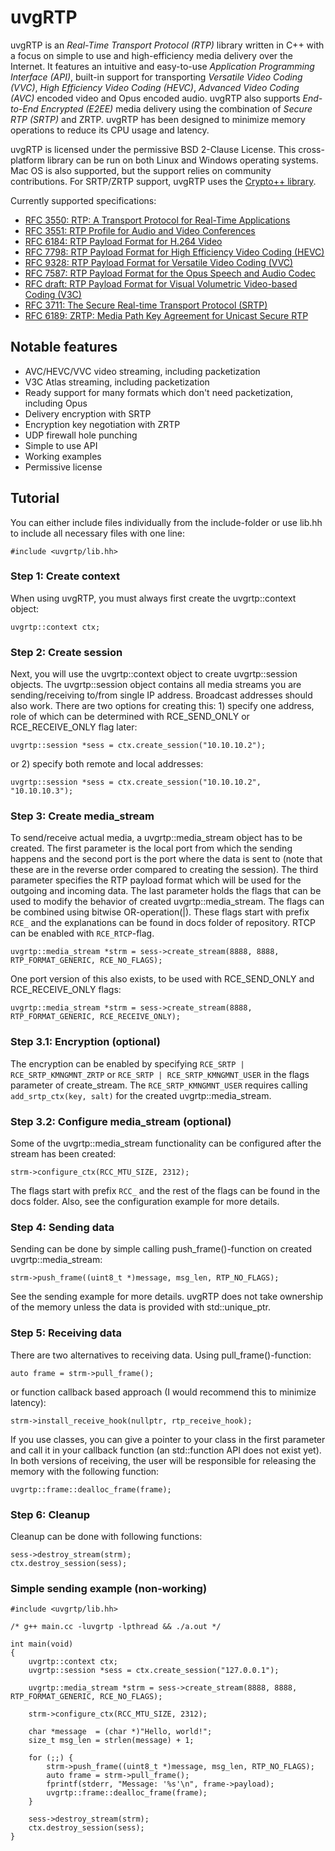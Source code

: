 # uvgRTP

uvgRTP is an *Real-Time Transport Protocol (RTP)* library written in C++ with a focus on simple to use and high-efficiency media delivery over the Internet. It features an intuitive and easy-to-use *Application Programming Interface (API)*, built-in support for transporting *Versatile Video Coding (VVC)*, *High Efficiency Video Coding (HEVC)*, *Advanced Video Coding (AVC)* encoded video and Opus encoded audio. uvgRTP also supports *End-to-End Encrypted (E2EE)* media delivery using the combination of *Secure RTP (SRTP)* and ZRTP. uvgRTP has been designed to minimize memory operations to reduce its CPU usage and latency.

uvgRTP is licensed under the permissive BSD 2-Clause License. This cross-platform library can be run on both Linux and Windows operating systems. Mac OS is also supported, but the support relies on community contributions. For SRTP/ZRTP support, uvgRTP uses the [Crypto++ library](https://www.cryptopp.com/).

Currently supported specifications:
   * [RFC 3550: RTP: A Transport Protocol for Real-Time Applications](https://datatracker.ietf.org/doc/html/rfc3550)
   * [RFC 3551: RTP Profile for Audio and Video Conferences](https://datatracker.ietf.org/doc/html/rfc3551)
   * [RFC 6184: RTP Payload Format for H.264 Video](https://datatracker.ietf.org/doc/html/rfc6184)
   * [RFC 7798: RTP Payload Format for High Efficiency Video Coding (HEVC)](https://datatracker.ietf.org/doc/html/rfc7798)
   * [RFC 9328: RTP Payload Format for Versatile Video Coding (VVC)](https://datatracker.ietf.org/doc/html/rfc9328)
   * [RFC 7587: RTP Payload Format for the Opus Speech and Audio Codec](https://datatracker.ietf.org/doc/html/rfc7587)
   * [RFC draft: RTP Payload Format for Visual Volumetric Video-based Coding (V3C)](https://datatracker.ietf.org/doc/draft-ietf-avtcore-rtp-v3c/)
   * [RFC 3711: The Secure Real-time Transport Protocol (SRTP)](https://datatracker.ietf.org/doc/html/rfc3711)
   * [RFC 6189: ZRTP: Media Path Key Agreement for Unicast Secure RTP](https://datatracker.ietf.org/doc/html/rfc6189)

## Notable features

* AVC/HEVC/VVC video streaming, including packetization
* V3C Atlas streaming, including packetization
* Ready support for many formats which don't need packetization, including Opus
* Delivery encryption with SRTP
* Encryption key negotiation with ZRTP
* UDP firewall hole punching
* Simple to use API
* Working examples
* Permissive license

## Tutorial

You can either include files individually from the include-folder or use lib.hh to include all necessary files with one line:

```
#include <uvgrtp/lib.hh>
```

### Step 1: Create context

When using uvgRTP, you must always first create the uvgrtp::context object:

```
uvgrtp::context ctx;
```
### Step 2: Create session

Next, you will use the uvgrtp::context object to create uvgrtp::session objects. The uvgrtp::session object contains all media streams you are sending/receiving to/from single IP address. Broadcast addresses should also work. There are two options for creating this: 1) specify one address, role of which can be determined with RCE_SEND_ONLY or RCE_RECEIVE_ONLY flag later:

```
uvgrtp::session *sess = ctx.create_session("10.10.10.2");
```
or 2) specify both remote and local addresses:

```
uvgrtp::session *sess = ctx.create_session("10.10.10.2", "10.10.10.3");
```

### Step 3: Create media_stream

To send/receive actual media, a uvgrtp::media_stream object has to be created. The first parameter is the local port from which the sending happens and the second port is the port where the data is sent to (note that these are in the reverse order compared to creating the session). The third parameter specifies the RTP payload format which will be used for the outgoing and incoming data. The last parameter holds the flags that can be used to modify the behavior of created uvgrtp::media_stream. The flags can be combined using bitwise OR-operation(|). These flags start with prefix `RCE_` and the explanations can be found in docs folder of repository. RTCP can be enabled with `RCE_RTCP`-flag.

```
uvgrtp::media_stream *strm = sess->create_stream(8888, 8888, RTP_FORMAT_GENERIC, RCE_NO_FLAGS);
```

One port version of this also exists, to be used with RCE_SEND_ONLY and RCE_RECEIVE_ONLY flags:
```
uvgrtp::media_stream *strm = sess->create_stream(8888, RTP_FORMAT_GENERIC, RCE_RECEIVE_ONLY);
```

### Step 3.1: Encryption (optional)

The encryption can be enabled by specifying `RCE_SRTP | RCE_SRTP_KMNGMNT_ZRTP` or `RCE_SRTP | RCE_SRTP_KMNGMNT_USER` in the flags parameter of create_stream. The `RCE_SRTP_KMNGMNT_USER` requires calling `add_srtp_ctx(key, salt)` for the created uvgrtp::media_stream. 

### Step 3.2: Configure media_stream (optional)

Some of the uvgrtp::media_stream functionality can be configured after the stream has been created:
```
strm->configure_ctx(RCC_MTU_SIZE, 2312);
```

The flags start with prefix `RCC_` and the rest of the flags can be found in the docs folder. Also, see the configuration example for more details.

### Step 4: Sending data

Sending can be done by simple calling push_frame()-function on created uvgrtp::media_stream:

```
strm->push_frame((uint8_t *)message, msg_len, RTP_NO_FLAGS);
```
See the sending example for more details. uvgRTP does not take ownership of the memory unless the data is provided with std::unique_ptr.

### Step 5: Receiving data

There are two alternatives to receiving data. Using pull_frame()-function:
```
auto frame = strm->pull_frame();
```

or function callback based approach (I would recommend this to minimize latency):

```
strm->install_receive_hook(nullptr, rtp_receive_hook);
```

If you use classes, you can give a pointer to your class in the first parameter and call it in your callback function (an std::function API does not exist yet). In both versions of receiving, the user will be responsible for releasing the memory with the following function:
```
uvgrtp::frame::dealloc_frame(frame);
```

### Step 6: Cleanup

Cleanup can be done with following functions:
```
sess->destroy_stream(strm);
ctx.destroy_session(sess);
```

### Simple sending example (non-working)

```
#include <uvgrtp/lib.hh>

/* g++ main.cc -luvgrtp -lpthread && ./a.out */

int main(void)
{
    uvgrtp::context ctx;
    uvgrtp::session *sess = ctx.create_session("127.0.0.1");

    uvgrtp::media_stream *strm = sess->create_stream(8888, 8888, RTP_FORMAT_GENERIC, RCE_NO_FLAGS);

    strm->configure_ctx(RCC_MTU_SIZE, 2312);

    char *message  = (char *)"Hello, world!";
    size_t msg_len = strlen(message) + 1;

    for (;;) {
        strm->push_frame((uint8_t *)message, msg_len, RTP_NO_FLAGS);
        auto frame = strm->pull_frame();
        fprintf(stderr, "Message: '%s'\n", frame->payload);
        uvgrtp::frame::dealloc_frame(frame);
    }

    sess->destroy_stream(strm);
    ctx.destroy_session(sess);
}
```